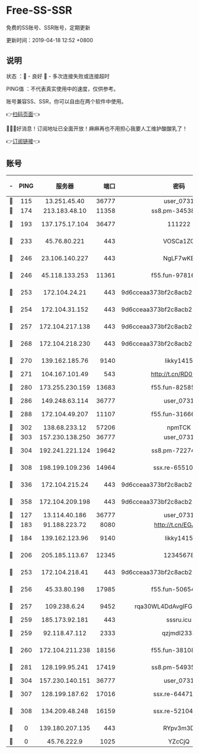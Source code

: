# Free-SS-SSR

免费的SS账号、SSR账号，定期更新

更新时间：2019-04-18 12:52 +0800

## 说明

状态     ：🙂 - 良好 🙁 - 多次连接失败或连接超时

PING值   ：不代表真实使用中的速度，仅供参考。

账号兼容SS、SSR，你可以自由在两个软件中使用。

👉[扫码页面](https://liesauer.github.io/Free-SS-SSR/)👈

🎉🎉🎉好消息！订阅地址已全面开放！麻麻再也不用担心我要人工维护酸酸乳了！

👉[订阅链接](https://www.liesauer.net/yogurt/subscribe?ACCESS_TOKEN=DAYxR3mMaZAsaqUb)👈

## 账号

|-|PING|服务器|端口|密码|加密方式|区域|
|:----:|:----:|:-----:|-----:|:----:|:----:|:----:|
|🙂|115|13.251.45.40|36777|user_0731|chacha20|SG|
|🙂|174|213.183.48.10|11358|ss8.pm-34538443|rc4-md5|RU|
|🙂|193|137.175.17.104|36477|111222|aes-256-cfb|US|
|🙂|233|45.76.80.221|443|VOSCa1ZG|aes-256-cfb|DE|
|🙂|246|23.106.140.227|443|NgLF7wKB|aes-256-cfb|US|
|🙂|246|45.118.133.253|11361|f55.fun-97816006|aes-256-cfb|SG|
|🙂|253|172.104.24.21|443|9d6cceaa373bf2c8acb22e60b6a58be6|aes-256-cfb|US|
|🙂|254|172.104.31.152|443|9d6cceaa373bf2c8acb22e60b6a58be6|aes-256-cfb|US|
|🙂|257|172.104.217.138|443|9d6cceaa373bf2c8acb22e60b6a58be6|aes-256-cfb|US|
|🙂|268|172.104.218.230|443|9d6cceaa373bf2c8acb22e60b6a58be6|aes-256-cfb|US|
|🙂|270|139.162.185.76|9140|likky1415|aes-256-cfb|DE|
|🙂|271|104.167.101.49|543|http://t.cn/RD0D7sx|rc4-md5|CA|
|🙂|280|173.255.230.159|13683|f55.fun-82585503|aes-256-cfb|US|
|🙂|286|149.248.63.114|36777|user_0731|chacha20|CA|
|🙂|288|172.104.49.207|11107|f55.fun-31666121|aes-256-cfb|SG|
|🙂|302|138.68.233.12|57206|npmTCK|rc4-md5|US|
|🙂|303|157.230.138.250|36777|user_0731|chacha20|US|
|🙂|304|192.241.221.124|19642|ss8.pm-72274764|aes-256-cfb|US|
|🙂|308|198.199.109.236|14964|ssx.re-65510854|aes-256-cfb|US|
|🙂|336|172.104.215.24|443|9d6cceaa373bf2c8acb22e60b6a58be6|aes-256-cfb|US|
|🙂|358|172.104.209.198|443|9d6cceaa373bf2c8acb22e60b6a58be6|aes-256-cfb|US|
|🙂|127|13.114.40.186|36777|user_0731|chacha20|JP|
|🙂|183|91.188.223.72|8080|http://t.cn/EGJIyrl|rc4-md5|RU|
|🙂|184|139.162.123.96|9140|likky1415|aes-256-cfb|JP|
|🙂|206|205.185.113.67|12345|12345678|aes-256-cfb|US|
|🙂|253|172.104.218.41|443|9d6cceaa373bf2c8acb22e60b6a58be6|aes-256-cfb|US|
|🙂|256|45.33.80.198|17985|f55.fun-50654454|aes-256-cfb|US|
|🙂|257|109.238.6.24|9452|rqa30WL4DdAvgIFG6Fs3znzTa|aes-256-cfb|FR|
|🙂|259|185.173.92.181|443|sssru.icu|rc4-md5|RU|
|🙂|259|92.118.47.112|2333|qzjmdl2333|aes-256-cfb|US|
|🙂|260|172.104.211.238|18156|f55.fun-38108327|aes-256-cfb|US|
|🙂|281|128.199.95.241|17419|ss8.pm-54935798|aes-256-cfb|SG|
|🙂|304|157.230.140.151|36777|user_0731|chacha20|US|
|🙂|307|128.199.187.62|17016|ssx.re-64471350|aes-256-cfb|SG|
|🙂|308|134.209.48.248|16159|ssx.re-52104244|aes-256-cfb|US|
|🙁|0|139.180.207.135|443|RYpv3m3D|aes-256-cfb|JP|
|🙁|0|45.76.222.9|1025|YZcCjQ|rc4-md5|JP|
